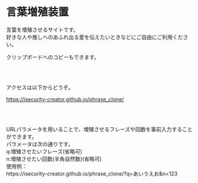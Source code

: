 <h1>言葉増殖装置</h1>
<p>言葉を増殖させるサイトです。<br>好きな人や推しへのあふれ出る愛を伝えたいときなどにご自由にご利用ください。</p>
<p>クリップボードへのコピーもできます。</p>
<br><br>
<p>アクセスは以下からどうぞ。</p>
<p><a href="https://isecurity-creator.github.io/phrase_clone/">https://isecurity-creator.github.io/phrase_clone/</a></p>
<br><br>
<p>URLパラメータを用いることで、増殖させるフレーズや回数を事前入力することができます。<br>
パラメータは次の通りです。<br>
q:増殖させたいフレーズ(省略可)<br>
n:増殖させたい回数(半角自然数)(省略可)<br>
使用例：<br>
https://isecurity-creator.github.io/phrase_clone/?q=あいうえお&n=123<br>
</p>
